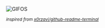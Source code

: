 <div align="justify">
<picture>
    <source media="(prefers-color-scheme: dark)" srcset="https://i.ibb.co/XSY5ph9/output-gif.gif">
    <source media="(prefers-color-scheme: light)" srcset="https://i.ibb.co/XSY5ph9/output-gif.gif">
    <img alt="GIFOS" src="https://i.ibb.co/XSY5ph9/output-gif.gif">
</picture>

<sub><i>inspired from [x0rzavi/github-readme-terminal](https://github.com/x0rzavi/github-readme-terminal)</i></sub>

</div>

<!-- Image deletion URL: https://ibb.co/9sZ42FJ/a77fb626d82afdc7e86b524a2b00f41f -->